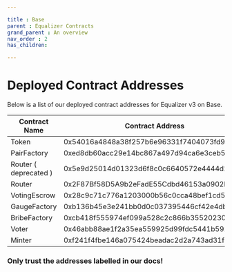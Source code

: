 ```yaml
---

title : Base
parent : Equalizer Contracts
grand_parent : An overview
nav_order : 2
has_children:

---
```


# Deployed Contract Addresses 

Below is a list of our deployed contract addresses for Equalizer v3 on Base.


| Contract Name  |  Contract Address                          |
| -------------  |  ----------------------------------------- |
| Token          | 0x54016a4848a38f257b6e96331f7404073fd9c32c |
| PairFactory    | 0xed8db60acc29e14bc867a497d94ca6e3ceb5ec04 | 
| Router ( deprecated )         | 0x5e9d25014d01323d6f8c0c6640572e4444d11c94 |
| Router         | 0x2F87Bf58D5A9b2eFadE55Cdbd46153a0902be6FA |
| VotingEscrow   | 0x28c9c71c776a1203000b56c0cca48bef1cd51c53 |
| GaugeFactory   | 0xb136b45e3e241bb0d0c037395446cf42e4db13d6 | 
| BribeFactory   | 0xcb418f555974ef099a528c2c866b35520230ae18 |
| Voter          | 0x46abb88ae1f2a35ea559925d99fdc5441b592687 |
| Minter         | 0xf241f4fbe146a075424beadac2d2a743ad31fb8d |



### Only trust the addresses labelled in our docs!
